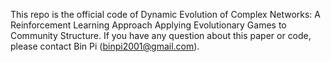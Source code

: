 This repo is the official code of Dynamic Evolution of Complex Networks: A Reinforcement Learning Approach Applying Evolutionary Games to Community Structure. If you have any question about this paper or code, please contact Bin Pi (binpi2001@gmail.com).
